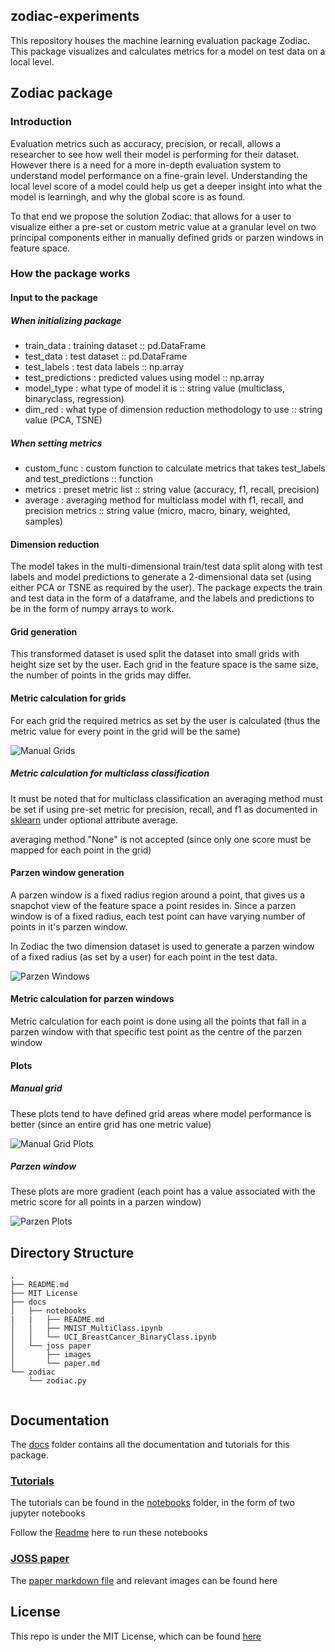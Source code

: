 ## zodiac-experiments

This repository houses the machine learning evaluation package Zodiac. This package visualizes and calculates metrics for a model on test data on a local level.

## Zodiac package

### Introduction

Evaluation metrics such as accuracy, precision, or recall, allows a researcher to see how well their model is performing for their dataset. However there is a need for a more in-depth evaluation system to understand model performance on a fine-grain level. Understanding the local level score of a model could help us get a deeper insight into what the model is learningh, and why the global score is as found. 

To that end we propose the solution Zodiac: that allows for a user to visualize either a pre-set or custom metric value at a granular level on two principal components either in manually defined grids or parzen windows in feature space.

### How the package works

#### Input to the package

##### When initializing package
- train_data : training dataset :: pd.DataFrame
- test_data : test dataset :: pd.DataFrame
- test_labels : test data labels :: np.array
- test_predictions : predicted values using model :: np.array
- model_type : what type of model it is :: string value (multiclass, binaryclass, regression)
- dim_red : what type of dimension reduction methodology to use :: string value (PCA, TSNE)

##### When setting metrics
- custom_func : custom function to calculate metrics that takes test_labels and test_predictions :: function
- metrics : preset metric list :: string value (accuracy, f1, recall, precision)
- average : averaging method for multiclass model with f1, recall, and precision metrics :: string value (micro, macro, binary, weighted, samples)

#### Dimension reduction

The model takes in the multi-dimensional train/test data split along with test labels and model predictions to generate a 2-dimensional data set (using either PCA or TSNE as required by the user). The package expects the train and test data in the form of a dataframe, and the labels and predictions to be in the form of numpy arrays to work.

#### Grid generation

This transformed dataset is used split the dataset into small grids with height size set by the user. Each grid in the feature space is the same size, the number of points in the grids may differ.

#### Metric calculation for grids

For each grid the required metrics as set by the user is calculated (thus the metric value for every point in the grid will be the same) 

![Manual Grids](docs/joss/images/manual_grid.png)

##### Metric calculation for multiclass classification

It must be noted that for multiclass classification an averaging method must be set if using pre-set metric for precision, recall, and f1 as documented in [sklearn](https://scikit-learn.org/stable/modules/generated/sklearn.metrics.f1_score.html) under optional attribute average.

averaging method "None" is not accepted (since only one score must be mapped for each point in the grid)

#### Parzen window generation

A parzen window is a fixed radius region around a point, that gives us a snapchot view of the feature space a point resides in. Since a parzen window is of a fixed radius, each test point can have varying number of points in it's parzen window.

In Zodiac the two dimension dataset is used to generate a parzen window of a fixed radius (as set by a user) for each point in the test data. 

![Parzen Windows](docs/joss/images/parzen_window.png)

#### Metric calculation for parzen windows

Metric calculation for each point is done using all the points that fall in a parzen window with that specific test point as the centre of the parzen window

#### Plots

##### Manual grid 

These plots tend to have defined grid areas where model performance is better (since an entire grid has one metric value)

![Manual Grid Plots](docs/joss/images/manual_grid_plot.png)

##### Parzen window

These plots are more gradient (each point has a value associated with the metric score for all points in a parzen window)

![Parzen Plots](docs/joss/images/parzen_plot.png)

## Directory Structure

```
.
├── README.md
├── MIT License
├── docs
│   ├── notebooks
|   |   ├── README.md
│   │   ├── MNIST_MultiClass.ipynb
│   │   └── UCI_BreastCancer_BinaryClass.ipynb
│   └── joss paper
│       ├── images
│       └── paper.md
└── zodiac
    └── zodiac.py
    
```

## Documentation

The [docs](https://github.com/apoorva-sh/zodiac-experiments/tree/master/docs) folder contains all the documentation and tutorials for this package.

### [Tutorials](https://github.com/apoorva-sh/zodiac-experiments/tree/master/docs/notebooks)

The tutorials can be found in the [notebooks](https://github.com/apoorva-sh/zodiac-experiments/tree/master/docs/notebooks) folder, in the form of two jupyter notebooks

Follow the [Readme](https://github.com/apoorva-sh/zodiac-experiments/blob/master/docs/notebooks/README.md) here to run these notebooks

### [JOSS paper](https://github.com/apoorva-sh/zodiac-experiments/tree/master/docs/joss)

The [paper markdown file](https://github.com/apoorva-sh/zodiac-experiments/blob/master/docs/joss/paper.md) and relevant images can be found here

## License

This repo is under the MIT License, which can be found [here](https://github.com/apoorva-sh/zodiac-experiments/blob/master/LICENSE)
